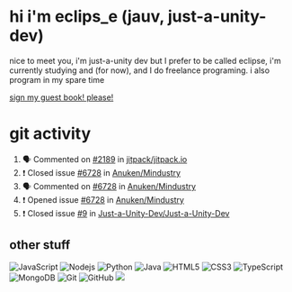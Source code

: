 # hi i'm eclips_e (jauv, just-a-unity-dev)
nice to meet you, i'm just-a-unity dev but I prefer to be called eclipse, i'm currently studying and (for now), and I do freelance programing. i also program in my spare time

[sign my guest book! please!](https://github.com/Just-a-Unity-Dev/Just-a-Unity-Dev/issues/new?&body=Sign%20my%20guest%20book%20by%20placing%20your%20name%20in%20the%20title,%20how%27d%20you%20get%20to%20this%20page%20and%20why?%20Don%27t%20forget%20you%20have%20an%20entire%20notebook%20in%20your%20hands!)


# git activity
<!--START_SECTION:activity-->
1. 🗣 Commented on [#2189](https://github.com/jitpack/jitpack.io/issues/2189) in [jitpack/jitpack.io](https://github.com/jitpack/jitpack.io)
2. ❗️ Closed issue [#6728](https://github.com/Anuken/Mindustry/issues/6728) in [Anuken/Mindustry](https://github.com/Anuken/Mindustry)
3. 🗣 Commented on [#6728](https://github.com/Anuken/Mindustry/issues/6728) in [Anuken/Mindustry](https://github.com/Anuken/Mindustry)
4. ❗️ Opened issue [#6728](https://github.com/Anuken/Mindustry/issues/6728) in [Anuken/Mindustry](https://github.com/Anuken/Mindustry)
5. ❗️ Closed issue [#9](https://github.com/Just-a-Unity-Dev/Just-a-Unity-Dev/issues/9) in [Just-a-Unity-Dev/Just-a-Unity-Dev](https://github.com/Just-a-Unity-Dev/Just-a-Unity-Dev)
<!--END_SECTION:activity-->

## other stuff

![JavaScript](https://img.shields.io/badge/-JavaScript-black?style=flat-square&logo=javascript)
![Nodejs](https://img.shields.io/badge/-Nodejs-black?style=flat-square&logo=Node.js)
![Python](https://img.shields.io/badge/-Python-black?style=flat-square&logo=Python)
![Java](https://img.shields.io/badge/-java-E34A86?style=flat-square&logo=java)
![HTML5](https://img.shields.io/badge/-HTML5-E34F26?style=flat-square&logo=html5&logoColor=white)
![CSS3](https://img.shields.io/badge/-CSS3-1572B6?style=flat-square&logo=css3)
![TypeScript](https://img.shields.io/badge/-TypeScript-007ACC?style=flat-square&logo=typescript)
![MongoDB](https://img.shields.io/badge/-MongoDB-black?style=flat-square&logo=mongodb)
![Git](https://img.shields.io/badge/-Git-black?style=flat-square&logo=git)
![GitHub](https://img.shields.io/badge/-GitHub-181717?style=flat-square&logo=github)
![](https://github-profile-summary-cards.vercel.app/api/cards/profile-details?username=Just-a-Unity-Dev&theme=solarized_dark)
